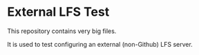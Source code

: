 # External LFS Test

This repository contains very big files.

It is used to test configuring an external (non-Github) LFS server.

